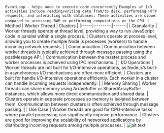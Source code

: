 `EventLoop - helps node to execute code concurrently`
`Examples of I/O activities include reading/writing data from/to disk, performing HTTP requests, and interacting with databases. These activities are slower compared to accessing RAM or performing computations on the CPU.`
| Method | Worker Thread | Clusters |
|:-----|:--------:|------:|
| Granularity | Worker threads operate at thread level, providing a way to run JavaScript code in parallel within a single process. | Clusters operate at process level, allowing you to create multiple Node.js processes (workers) to handle incoming network requests. |
| Communication | Communication between worker threads is typically achieved through message passing using the postMessage API. | Communication between the master process and worker processes is achieved using IPC mechanisms. |
| I/O Operations | Worker threads are not built for I/O-intensive operations, as Node.js’s built-in asynchronous I/O mechanisms are often more efficient. | Clusters are built for handle I/O-intensive operations efficiently. Each worker in a cluster can handle incoming requests independently. |
| Memory Sharing | Worker threads can share memory using ArrayBuffer or SharedArrayBuffer instances, which allows more direct communication and shared data. | Clusters operate in separate processes so memory is isolated between them. Communication between clusters is often achieved through message passing. |
| Use Case | Worker threads are good for CPU-intensive tasks where parallel processing can significantly improve performance. | Clusters are good for improving the scalability of networked applications by distributing incoming requests among multiple processes. |
![alt text](<Single Process-1.jpeg>)
